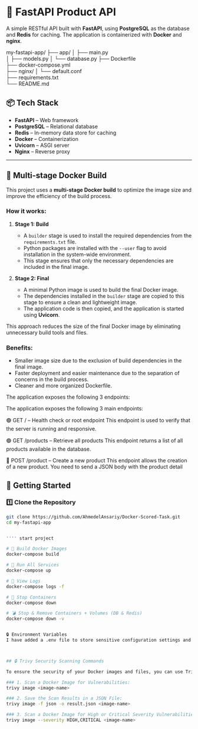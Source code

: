 # 🧪 FastAPI Product API

A simple RESTful API built with **FastAPI**, using **PostgreSQL** as the database and **Redis** for caching. The application is containerized with **Docker** and **nginx**.

my-fastapi-app/
├── app/
│   ├── main.py         
│   ├── models.py
│   └── database.py
├── Dockerfile               
├── docker-compose.yml       
├── nginx/
│   └── default.conf         
├── requirements.txt         
└── README.md         


## 📦 Tech Stack

- **FastAPI** – Web framework  
- **PostgreSQL** – Relational database  
- **Redis** – In-memory data store for caching  
- **Docker** – Containerization  
- **Uvicorn** – ASGI server  
- **Nginx** – Reverse proxy  

---

## 🚀 Multi-stage Docker Build

This project uses a **multi-stage Docker build** to optimize the image size and improve the efficiency of the build process.

### How it works:

1. **Stage 1: Build**
   - A `builder` stage is used to install the required dependencies from the `requirements.txt` file.
   - Python packages are installed with the `--user` flag to avoid installation in the system-wide environment.
   - This stage ensures that only the necessary dependencies are included in the final image.

2. **Stage 2: Final**
   - A minimal Python image is used to build the final Docker image.
   - The dependencies installed in the `builder` stage are copied to this stage to ensure a clean and lightweight image.
   - The application code is then copied, and the application is started using **Uvicorn**.

This approach reduces the size of the final Docker image by eliminating unnecessary build tools and files.

### Benefits:
- Smaller image size due to the exclusion of build dependencies in the final image.
- Faster deployment and easier maintenance due to the separation of concerns in the build process.
- Cleaner and more organized Dockerfile.


The application exposes the following 3 endpoints:


The application exposes the following 3 main endpoints:

🟢 GET / – Health check or root endpoint
This endpoint is used to verify that the server is running and responsive.

🟢 GET /products – Retrieve all products
This endpoint returns a list of all products available in the database.

🔵 POST /product – Create a new product
This endpoint allows the creation of a new product. You need to send a JSON body with the product detail


## 🚀 Getting Started

### 1️⃣ Clone the Repository

```bash
git clone https://github.com/AhmedelAnsariy/Docker-Scored-Task.git
cd my-fastapi-app


'''' start project 

# 🔨 Build Docker Images
docker-compose build

# 🚀 Run All Services
docker-compose up

# 📄 View Logs
docker-compose logs -f

# 🛑 Stop Containers
docker-compose down

# 💣 Stop & Remove Containers + Volumes (DB & Redis)
docker-compose down -v


🔒 Environment Variables
I have added a .env file to store sensitive configuration settings and environment variables for the project. To ensure that these settings are not exposed, the .env file is included in the .gitignore file, preventing it from being committed to the Git repository



## 🔒 Trivy Security Scanning Commands

To ensure the security of your Docker images and files, you can use Trivy for vulnerability scanning.

### 1. Scan a Docker Image for Vulnerabilities:
trivy image <image-name>

### 2. Save the Scan Results in a JSON File:
trivy image -f json -o result.json <image-name>

### 3. Scan a Docker Image for High or Critical Severity Vulnerabilities Only:
trivy image --severity HIGH,CRITICAL <image-name>



